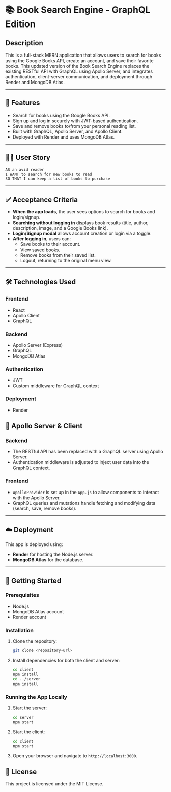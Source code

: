 
# 📚 Book Search Engine - GraphQL Edition

## Description
This is a full-stack MERN application that allows users to search for books using the Google Books API, create an account, and save their favorite books. This updated version of the Book Search Engine replaces the existing RESTful API with GraphQL using Apollo Server, and integrates authentication, client-server communication, and deployment through Render and MongoDB Atlas.

---

## 🚀 Features
- Search for books using the Google Books API.
- Sign up and log in securely with JWT-based authentication.
- Save and remove books to/from your personal reading list.
- Built with GraphQL, Apollo Server, and Apollo Client.
- Deployed with Render and uses MongoDB Atlas.

---

## 🧑‍💻 User Story
```md
AS an avid reader  
I WANT to search for new books to read  
SO THAT I can keep a list of books to purchase  
```

---

## ✅ Acceptance Criteria
- **When the app loads**, the user sees options to search for books and login/signup.
- **Searching without logging in** displays book results (title, author, description, image, and a Google Books link).
- **Login/Signup modal** allows account creation or login via a toggle.
- **After logging in**, users can:
  - Save books to their account.
  - View saved books.
  - Remove books from their saved list.
  - Logout, returning to the original menu view.

---

## 🛠️ Technologies Used
### Frontend
- React
- Apollo Client
- GraphQL

### Backend
- Apollo Server (Express)
- GraphQL
- MongoDB Atlas

### Authentication
- JWT
- Custom middleware for GraphQL context

### Deployment
- Render


## 🔌 Apollo Server & Client
### Backend
- The RESTful API has been replaced with a GraphQL server using Apollo Server.
- Authentication middleware is adjusted to inject user data into the GraphQL context.

### Frontend
- `ApolloProvider` is set up in the `App.js` to allow components to interact with the Apollo Server.
- GraphQL queries and mutations handle fetching and modifying data (search, save, remove books).

---

## ☁️ Deployment
This app is deployed using:
- **Render** for hosting the Node.js server.
- **MongoDB Atlas** for the database.

---


## 🚀 Getting Started
### Prerequisites
- Node.js
- MongoDB Atlas account
- Render account

### Installation
1. Clone the repository:
   ```bash
   git clone <repository-url>
   ```
2. Install dependencies for both the client and server:
   ```bash
   cd client
   npm install
   cd ../server
   npm install
   ```

### Running the App Locally
1. Start the server:
   ```bash
   cd server
   npm start
   ```
2. Start the client:
   ```bash
   cd client
   npm start
   ```
3. Open your browser and navigate to `http://localhost:3000`.

## 📜 License
This project is licensed under the MIT License.
```

